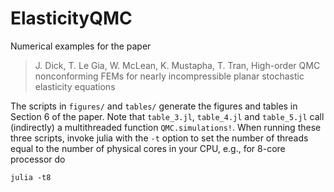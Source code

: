 # ElasticityQMC

Numerical examples for the paper

> J. Dick, T. Le Gia, W. McLean, K. Mustapha, T. Tran,
> High-order QMC nonconforming FEMs for nearly incompressible planar 
> stochastic elasticity equations

The scripts in `figures/` and `tables/` generate the figures and tables in
Section 6 of the paper.  Note that `table_3.jl`, `table_4.jl` and `table_5.jl`
call (indirectly) a multithreaded function `QMC.simulations!`.  When running
these three scripts, invoke julia with the `-t` option to set the number of 
threads equal to the number of physical cores in your CPU, e.g., for 8-core 
processor do
```
julia -t8
```
